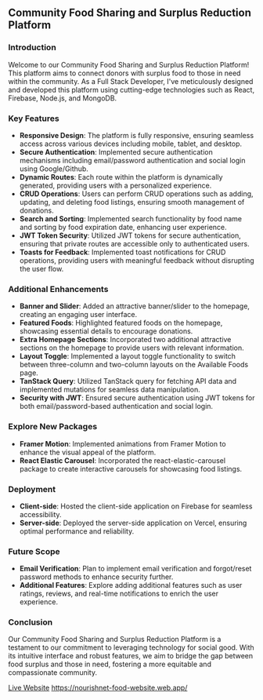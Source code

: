 ## Community Food Sharing and Surplus Reduction Platform

### Introduction
Welcome to our Community Food Sharing and Surplus Reduction Platform! This platform aims to connect donors with surplus food to those in need within the community. As a Full Stack Developer, I've meticulously designed and developed this platform using cutting-edge technologies such as React, Firebase, Node.js, and MongoDB.

### Key Features
- **Responsive Design**: The platform is fully responsive, ensuring seamless access across various devices including mobile, tablet, and desktop.
- **Secure Authentication**: Implemented secure authentication mechanisms including email/password authentication and social login using Google/Github.
- **Dynamic Routes**: Each route within the platform is dynamically generated, providing users with a personalized experience.
- **CRUD Operations**: Users can perform CRUD operations such as adding, updating, and deleting food listings, ensuring smooth management of donations.
- **Search and Sorting**: Implemented search functionality by food name and sorting by food expiration date, enhancing user experience.
- **JWT Token Security**: Utilized JWT tokens for secure authentication, ensuring that private routes are accessible only to authenticated users.
- **Toasts for Feedback**: Implemented toast notifications for CRUD operations, providing users with meaningful feedback without disrupting the user flow.

### Additional Enhancements
- **Banner and Slider**: Added an attractive banner/slider to the homepage, creating an engaging user interface.
- **Featured Foods**: Highlighted featured foods on the homepage, showcasing essential details to encourage donations.
- **Extra Homepage Sections**: Incorporated two additional attractive sections on the homepage to provide users with relevant information.
- **Layout Toggle**: Implemented a layout toggle functionality to switch between three-column and two-column layouts on the Available Foods page.
- **TanStack Query**: Utilized TanStack query for fetching API data and implemented mutations for seamless data manipulation.
- **Security with JWT**: Ensured secure authentication using JWT tokens for both email/password-based authentication and social login.

### Explore New Packages
- **Framer Motion**: Implemented animations from Framer Motion to enhance the visual appeal of the platform.
- **React Elastic Carousel**: Incorporated the react-elastic-carousel package to create interactive carousels for showcasing food listings.

### Deployment
- **Client-side**: Hosted the client-side application on Firebase for seamless accessibility.
- **Server-side**: Deployed the server-side application on Vercel, ensuring optimal performance and reliability.

### Future Scope
- **Email Verification**: Plan to implement email verification and forgot/reset password methods to enhance security further.
- **Additional Features**: Explore adding additional features such as user ratings, reviews, and real-time notifications to enrich the user experience.

### Conclusion
Our Community Food Sharing and Surplus Reduction Platform is a testament to our commitment to leveraging technology for social good. With its intuitive interface and robust features, we aim to bridge the gap between food surplus and those in need, fostering a more equitable and compassionate community.

[Live Website](#) https://nourishnet-food-website.web.app/